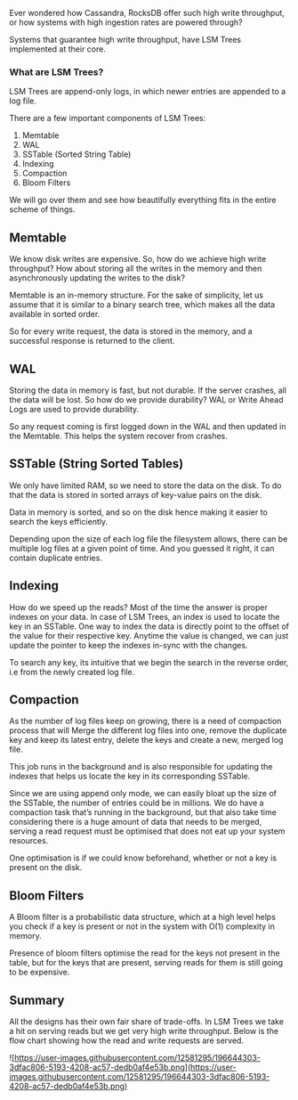 Ever wondered how Cassandra, RocksDB offer such high write throughput, or how systems with high ingestion rates are powered through?

Systems that guarantee high write throughput, have LSM Trees implemented at their core.

### What are LSM Trees?

LSM Trees are append-only logs, in which newer entries are appended to a log file.

There are a few important components of LSM Trees:

1. Memtable
2. WAL
3. SSTable (Sorted String Table)
4. Indexing
5. Compaction
6. Bloom Filters

We will go over them and see how beautifully everything fits in the entire scheme of things.

## Memtable

We know disk writes are expensive. So, how do we achieve high write throughput? How about storing all the writes in the memory and then asynchronously updating the writes to the disk?

Memtable is an in-memory structure. For the sake of simplicity, let us assume that it is similar to a binary search tree, which makes all the data available in sorted order.

So for every write request, the data is stored in the memory, and a successful response is returned to the client.

## WAL

Storing the data in memory is fast, but not durable. If the server crashes, all the data will be lost. So how do we provide durability? WAL or Write Ahead Logs are used to provide durability.

So any request coming is first logged down in the WAL and then updated in the Memtable. This helps the system recover from crashes.

## SSTable (String Sorted Tables)

We only have limited RAM, so we need to store the data on the disk. To do that the data is stored in sorted arrays of key-value pairs on the disk.

Data in memory is sorted, and so on the disk hence making it easier to search the keys efficiently.

Depending upon the size of each log file the filesystem allows, there can be multiple log files at a given point of time. And you guessed it right, it can contain duplicate entries.

## Indexing

How do we speed up the reads? Most of the time the answer is proper indexes on your data. In case of LSM Trees, an index is used to locate the key in an SSTable. One way to index the data is directly point to the offset of the value for their respective key. Anytime the value is changed, we can just update the pointer to keep the indexes in-sync with the changes.

To search any key, its intuitive that we begin the search in the reverse order, i.e from the newly created log file.

## Compaction

As the number of log files keep on growing, there is a need of compaction process that will Merge the different log files into one, remove the duplicate key and keep its latest entry, delete the keys and create a new, merged log file.

This job runs in the background and is also responsible for updating the indexes that helps us locate the key in its corresponding SSTable.

Since we are using append only mode, we can easily bloat up the size of the SSTable, the number of entries could be in millions. We do have a compaction task that’s running in the background, but that also take time considering there is a huge amount of data that needs to be merged, serving a read request must be optimised that does not eat up your system resources.

One optimisation is if we could know beforehand, whether or not a key is present on the disk.

## Bloom Filters

A Bloom filter is a probabilistic data structure, which at a high level helps you check if a key is present or not in the system with O(1) complexity in memory.

Presence of bloom filters optimise the read for the keys not present in the table, but for the keys that are present, serving reads for them is still going to be expensive.

## Summary

All the designs has their own fair share of trade-offs. In LSM Trees we take a hit on serving reads but we get very high write throughput. Below is the flow chart showing how the read and write requests are served.

![https://user-images.githubusercontent.com/12581295/196644303-3dfac806-5193-4208-ac57-dedb0af4e53b.png](https://user-images.githubusercontent.com/12581295/196644303-3dfac806-5193-4208-ac57-dedb0af4e53b.png)